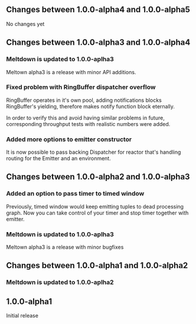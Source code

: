 ## Changes between 1.0.0-alpha4 and 1.0.0-alpha5

No changes yet


## Changes between 1.0.0-alpha3 and 1.0.0-alpha4

### Meltdown is updated to 1.0.0-aplha3

Meltown alpha3 is a release with minor API additions.

### Fixed problem with RingBuffer dispatcher overflow

RingBuffer operates in it's own pool, adding notifications blocks RingBuffer's yielding,
therefore makes notify function block eternally.

In order to verify this and avoid having similar problems in future, corresponding
throughput tests with realistic numbers were added.

### Added more options to emitter constructor

It is now possible to pass backing Dispatcher for reactor that's handling routing for the
Emitter and an environment.

## Changes between 1.0.0-alpha2 and 1.0.0-alpha3

### Added an option to pass timer to timed window

Previously, timed window would keep emitting tuples to dead processing graph. Now you can
take control of your timer and stop timer together with emitter.

### Meltdown is updated to 1.0.0-aplha3

Meltown alpha3 is a release with minor bugfixes

## Changes between 1.0.0-alpha1 and 1.0.0-alpha2

### Meltdown is updated to 1.0.0-aplha2

## 1.0.0-alpha1

Initial release
